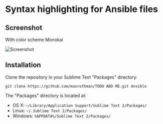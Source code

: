 Syntax highlighting for Ansible files
=====================================

## Screenshot

With color scheme Monokai

![Screenshot](/doc/images/syntax1.PNG)

## Installation
Clone the repository in your Sublime Text "Packages" directory:

    git clone https://github.com/maxrothman/TODO ADD ME.git Ansible

The "Packages" directory is located at:

* OS X:
    `~/Library/Application Support/Sublime Text 2/Packages/`
* Linux:
    `~/.Sublime Text 2/Packages/`
* Windows:
    `%APPDATA%/Sublime Text 2/Packages/`
